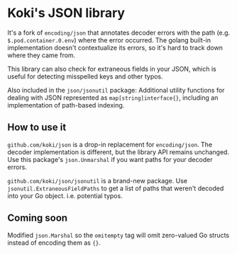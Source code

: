# Koki's JSON library

It's a fork of `encoding/json` that annotates decoder errors with the path
(e.g. `$.pod.container.0.env`) where the error occurred.
The golang built-in implementation doesn't contextualize its errors, so it's hard to track down where they came from.

This library can also check for extraneous fields in your JSON, which is useful for detecting misspelled keys and other typos.

Also included in the `json/jsonutil` package: Additional utility functions for dealing with JSON
represented as `map[string]interface{}`, including an implementation of path-based indexing.

## How to use it

`github.com/koki/json` is a drop-in replacement for `encoding/json`. The decoder implementation is different, but the library API remains unchanged. Use this package's `json.Unmarshal` if you want paths for your decoder errors.

`github.com/koki/json/jsonutil` is a brand-new package. Use `jsonutil.ExtraneousFieldPaths` to get a list of paths that weren't decoded into your Go object. i.e. potential typos.

## Coming soon

Modified `json.Marshal` so the `omitempty` tag will omit zero-valued Go structs instead of encoding them as `{}`.
